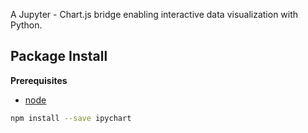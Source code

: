 A Jupyter - Chart.js bridge enabling interactive data visualization with Python.

Package Install
---------------

**Prerequisites**
- [node](http://nodejs.org/)

```bash
npm install --save ipychart
```
